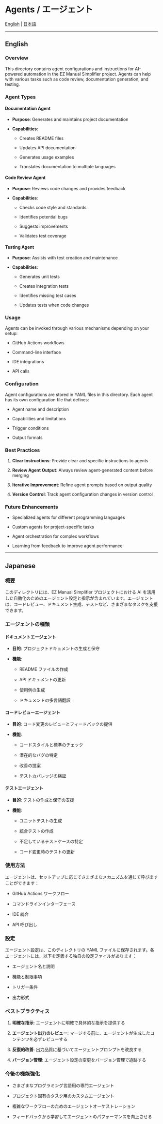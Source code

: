﻿# Agents / エージェント

[English](#english) | [日本語](#japanese)

---

## English

### Overview

This directory contains agent configurations and instructions for AI-powered automation in the EZ Manual Simplifier project. Agents can help with various tasks such as code review, documentation generation, and testing.

### Agent Types

#### Documentation Agent

- **Purpose**: Generates and maintains project documentation

- **Capabilities**:

  - Creates README files

  - Updates API documentation

  - Generates usage examples

  - Translates documentation to multiple languages

#### Code Review Agent

- **Purpose**: Reviews code changes and provides feedback

- **Capabilities**:

  - Checks code style and standards

  - Identifies potential bugs

  - Suggests improvements

  - Validates test coverage

#### Testing Agent

- **Purpose**: Assists with test creation and maintenance

- **Capabilities**:

  - Generates unit tests

  - Creates integration tests

  - Identifies missing test cases

  - Updates tests when code changes

### Usage

Agents can be invoked through various mechanisms depending on your setup:

- GitHub Actions workflows

- Command-line interface

- IDE integrations

- API calls

### Configuration

Agent configurations are stored in YAML files in this directory. Each agent has its own configuration file that defines:

- Agent name and description

- Capabilities and limitations

- Trigger conditions

- Output formats

### Best Practices

1. **Clear Instructions**: Provide clear and specific instructions to agents

2. **Review Agent Output**: Always review agent-generated content before merging

3. **Iterative Improvement**: Refine agent prompts based on output quality

4. **Version Control**: Track agent configuration changes in version control

### Future Enhancements

- Specialized agents for different programming languages

- Custom agents for project-specific tasks

- Agent orchestration for complex workflows

- Learning from feedback to improve agent performance

---

## Japanese

### 概要

このディレクトリには、EZ Manual Simplifier プロジェクトにおける AI を活用した自動化のためのエージェント設定と指示が含まれています。エージェントは、コードレビュー、ドキュメント生成、テストなど、さまざまなタスクを支援できます。

### エージェントの種類

#### ドキュメントエージェント

- **目的**: プロジェクトドキュメントの生成と保守

- **機能**:

  - README ファイルの作成

  - API ドキュメントの更新

  - 使用例の生成

  - ドキュメントの多言語翻訳

#### コードレビューエージェント

- **目的**: コード変更のレビューとフィードバックの提供

- **機能**:

  - コードスタイルと標準のチェック

  - 潜在的なバグの特定

  - 改善の提案

  - テストカバレッジの検証

#### テストエージェント

- **目的**: テストの作成と保守の支援

- **機能**:

  - ユニットテストの生成

  - 統合テストの作成

  - 不足しているテストケースの特定

  - コード変更時のテストの更新

### 使用方法

エージェントは、セットアップに応じてさまざまなメカニズムを通じて呼び出すことができます：

- GitHub Actions ワークフロー

- コマンドラインインターフェース

- IDE 統合

- API 呼び出し

### 設定

エージェント設定は、このディレクトリの YAML ファイルに保存されます。各エージェントには、以下を定義する独自の設定ファイルがあります：

- エージェント名と説明

- 機能と制限事項

- トリガー条件

- 出力形式

### ベストプラクティス

1. **明確な指示**: エージェントに明確で具体的な指示を提供する

2. **エージェント出力のレビュー**: マージする前に、エージェントが生成したコンテンツを必ずレビューする

3. **反復的改善**: 出力品質に基づいてエージェントプロンプトを改良する

4. **バージョン管理**: エージェント設定の変更をバージョン管理で追跡する

### 今後の機能強化

- さまざまなプログラミング言語用の専門エージェント

- プロジェクト固有のタスク用のカスタムエージェント

- 複雑なワークフローのためのエージェントオーケストレーション

- フィードバックから学習してエージェントのパフォーマンスを向上させる
